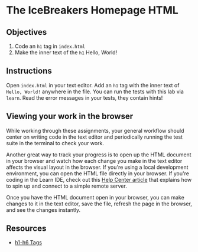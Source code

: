 # The IceBreakers Homepage HTML

## Objectives

1. Code an `h1` tag in `index.html`
2. Make the inner text of the `h1` Hello, World!

## Instructions

Open `index.html` in your text editor. Add an `h1` tag with the inner text of `Hello, World!` anywhere in the file. You can run the tests with this lab via `learn`. Read the error messages in your tests, they contain hints!

## Viewing your work in the browser

While working through these assignments, your general workflow should center on writing code in the text editor and periodically running the test suite in the terminal to check your work.

Another great way to track your progress is to open up the HTML document in your browser and watch how each change you make in the text editor affects the visual layout in the browser. If you're using a local development environment, you can open the HTML file directly in your browser. If you're coding in the Learn IDE, check out this [Help Center article](http://help.learn.co/the-learn-ide/common-ide-questions/viewing-html-pages-in-the-learn-ide) that explains how to spin up and connect to a simple remote server.

Once you have the HTML document open in your browser, you can make changes to it in the text editor, save the file, refresh the page in the browser, and see the changes instantly.

## Resources

* [h1-h6 Tags](https://www.w3schools.com/tags/tag_hn.asp)
